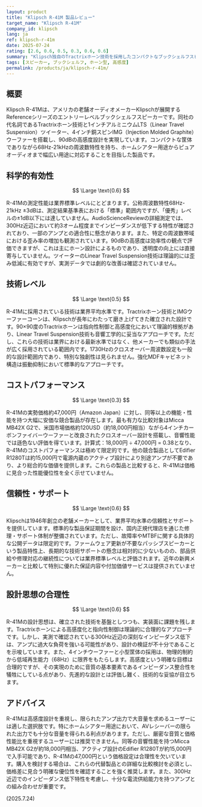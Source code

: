 ```yaml
---
layout: product
title: "Klipsch R-41M 製品レビュー"
target_name: "Klipsch R-41M"
company_id: klipsch
lang: ja
ref: klipsch-r-41m
date: 2025-07-24
rating: [2.6, 0.6, 0.5, 0.3, 0.6, 0.6]
summary: "Klipsch独自のTractrixホーン技術を採用したコンパクトなブックシェルフスピーカー。高感度設計により少ない電力で大音量を実現するが、測定性能には改善の余地があり、大幅に安価な競合製品の存在により価格競争力に欠ける。"
tags: [スピーカー, ブックシェルフ, ホーン型, 高感度]
permalink: /products/ja/klipsch-r-41m/
---
```


## 概要

Klipsch R-41Mは、アメリカの老舗オーディオメーカーKlipschが展開するReferenceシリーズのエントリーレベルブックシェルフスピーカーです。同社の代名詞であるTractrixホーン技術と1インチアルミニウムLTS（Linear Travel Suspension）ツイーター、4インチ銅スピンIMG（Injection Molded Graphite）ウーファーを搭載し、90dBの高感度設計を実現しています。コンパクトな筐体でありながら68Hz-21kHzの周波数特性を持ち、ホームシアター用途からピュアオーディオまで幅広い用途に対応することを目指した製品です。

## 科学的有効性

$$ \Large \text{0.6} $$

R-41Mの測定性能は業界標準レベルにとどまります。公称周波数特性68Hz-21kHz ±3dBは、測定結果基準表における「標準」範囲内ですが、「優秀」レベルの±1dB以下には達していません。AudioScienceReviewの詳細測定では、300Hz近辺において約3オーム程度までインピーダンスが低下する特性が確認されており、一部のアンプとの適合性に懸念があります。また、特定の周波数帯域における歪み率の増加も観測されています。90dBの高感度は効率性の観点で評価できますが、これは主にホーン設計によるものであり、透明度の向上には直接寄与していません。ツイーターのLinear Travel Suspension技術は理論的には歪み低減に有効ですが、実測データでは劇的な改善は確認されていません。

## 技術レベル

$$ \Large \text{0.5} $$

R-41Mに採用されている技術は業界平均水準です。Tractrixホーン技術とIMGウーファーコーンは、Klipschが長年にわたって磨き上げてきた確立された設計です。90×90度のTractrixホーンは指向性制御と高感度化において理論的根拠があり、Linear Travel Suspension技術も音響工学的に妥当なアプローチです。ただし、これらの技術は業界における最新水準ではなく、他メーカーでも類似の手法が広く採用されている範囲内です。1730Hzのクロスオーバー周波数設定も一般的な設計範囲内であり、特別な独創性は見られません。強化MDFキャビネット構造は振動抑制において標準的なアプローチです。

## コストパフォーマンス

$$ \Large \text{0.3} $$

R-41Mの実勢価格約47,000円（Amazon Japan）に対し、同等以上の機能・性能を持つ大幅に安価な競合製品が存在します。最も有力な比較対象はMicca MB42X G2で、米国市場価格約120USD（約18,000円相当）ながら4インチカーボンファイバーウーファーと改良されたクロスオーバー設計を搭載し、音響性能では遜色ない評価を得ています。計算式：18,000円 ÷ 47,000円 = 0.38となり、R-41Mのコストパフォーマンスは極めて限定的です。他の競合製品としてEdifier R1280Tは約15,000円で電源内蔵のアクティブ設計により別途アンプが不要であり、より総合的な価値を提供します。これらの製品と比較すると、R-41Mは価格に見合った性能優位性を全く示せていません。

## 信頼性・サポート

$$ \Large \text{0.6} $$

Klipschは1946年創立の老舗メーカーとして、業界平均水準の信頼性とサポートを提供しています。標準的な製品保証期間を設け、国内正規代理店を通じた修理・サポート体制が整備されています。ただし、故障率やMTBFに関する具体的な公開データは限定的です。ファームウェア更新が不要なパッシブスピーカーという製品特性上、長期的な技術サポートの懸念は相対的に少ないものの、部品供給や修理対応の継続性については業界標準レベルと評価されます。近年の新興メーカーと比較して特別に優れた保証内容や付加価値サービスは提供されていません。

## 設計思想の合理性

$$ \Large \text{0.6} $$

R-41Mの設計思想は、確立された技術を基盤としつつも、実装面に課題を残します。Tractrixホーンによる高感度化と指向性制御は理論的に合理的なアプローチです。しかし、実測で確認されている300Hz近辺の深刻なインピーダンス低下は、アンプに過大な負荷を強いる可能性があり、設計の検証が不十分であることを示唆しています。また、4インチウーファーと小型筐体の採用は、物理的制約から低域再生能力（68Hz）に限界をもたらします。高感度という明確な目標は合理的ですが、その実現のために音質の基本要素であるインピーダンス整合性を犠牲にしている点があり、先進的な設計とは評価し難く、技術的な妥協が目立ちます。

## アドバイス

R-41Mは高感度設計を重視し、限られたアンプ出力で大音量を求めるユーザーには適した選択肢です。特にホームシアター用途において、AVレシーバーの限られた出力でも十分な音量を得られる利点があります。ただし、厳密な音質と価格性能比を重視するユーザーには推奨できません。同等の音響性能を持つMicca MB42X G2が約18,000円相当、アクティブ設計のEdifier R1280Tが約15,000円で入手可能であり、R-41Mの47,000円という価格設定は合理性を欠いています。購入を検討する場合は、これらの代替製品との詳細な比較検討を必須とし、価格差に見合う明確な優位性を確認することを強く推奨します。また、300Hz近辺でのインピーダンス低下特性を考慮し、十分な電流供給能力を持つアンプとの組み合わせが重要です。

(2025.7.24)

